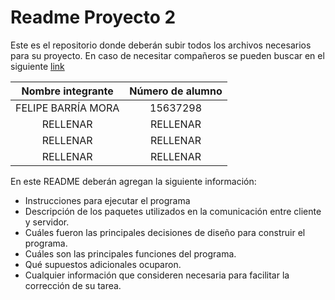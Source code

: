 # Readme Proyecto 2

Este es el repositorio donde deberán subir todos los archivos necesarios para su proyecto. En caso de necesitar compañeros se pueden buscar en el siguiente [link](https://github.com/IIC2333/Foro-2020-2/issues/82)

| Nombre integrante | Número de alumno |
|  :----: |    :----:   |
| FELIPE BARRÍA MORA  | 15637298 |
| RELLENAR | RELLENAR |
| RELLENAR | RELLENAR |
| RELLENAR | RELLENAR |

En este README deberán agregan la siguiente información:
- Instrucciones para ejecutar el programa
- Descripción de los paquetes utilizados en la comunicación entre cliente y servidor.
- Cuáles fueron las principales decisiones de diseño para construir el programa.
- Cuáles son las principales funciones del programa.
- Qué supuestos adicionales ocuparon.
- Cualquier información que consideren necesaria para facilitar la corrección de su tarea.
